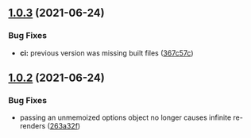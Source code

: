 ## [1.0.3](https://github.com/erictooth/react-smart-promise/compare/v1.0.2...v1.0.3) (2021-06-24)


### Bug Fixes

* **ci:** previous version was missing built files ([367c57c](https://github.com/erictooth/react-smart-promise/commit/367c57c5c848b02b872dd6f54d337efbcab4cf25))

## [1.0.2](https://github.com/erictooth/react-smart-promise/compare/v1.0.1...v1.0.2) (2021-06-24)


### Bug Fixes

* passing an unmemoized options object no longer causes infinite re-renders ([263a32f](https://github.com/erictooth/react-smart-promise/commit/263a32f306195599e14b17aed5bae0eec4b2a3ff))
